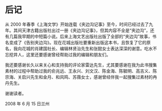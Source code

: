# 后记

从 2000 年春季《上海文学》开始连载《夹边沟记事》至今，时间已经过去了九年。其间天津古籍出版社出过一册《夹边沟记事》，但其内容不全是“夹边沟”，还有几篇我早期的中短篇小说。后来上海文艺出版社出版了全部的“夹边沟”故事，书名变成了《告别夹边沟》。现在花城出版社要重新出版这本书，且恢复了它的原名，我向花城的肖建国社长、编辑林贤治先生和张懿女士表达深深的谢意。吃水不忘挖井人，这里还要感谢曾经帮助过我的编辑和朋友们。

我还要感谢长久以来关心和支持我的评论家雷达先生，尤其要感谢在我为此书搜集素材的过程中帮助过我的俞兆远、王永兴、刘文汉、陈金海、陈毓明、高吉义、陈宗海、关启兴先生和金月、和风鸣、苏薇女士，感谢曾经伴我一起搜集过素材的冉丹先生。

谢谢读者。

2008 年 6 月 15 日兰州
